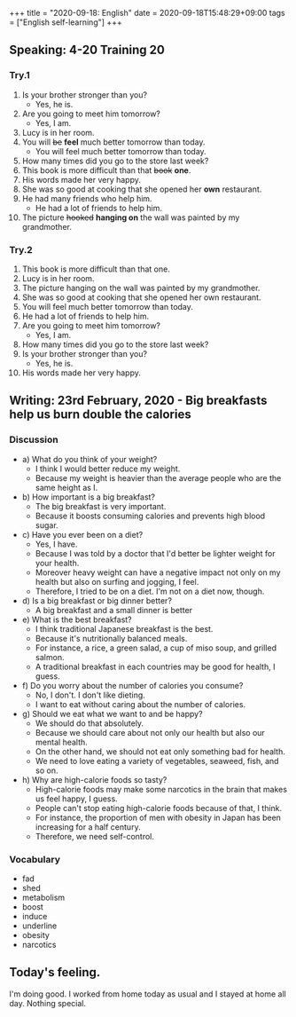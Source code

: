 +++
title =  "2020-09-18: English"
date = 2020-09-18T15:48:29+09:00
tags = ["English self-learning"]
+++

## Speaking: 4-20 Training 20

### Try.1

1. Is your brother stronger than you?
    - Yes, he is.
2. Are you going to meet him tomorrow?
    - Yes, I am.
3. Lucy is in her room.
4. You will ~~be~~ **feel** much better tomorrow than today.
    - You will feel much better tomorrow than today.
5. How many times did you go to the store last week?
6. This book is more difficult than that ~~book~~ **one**.
7. His words made her very happy.
8. She was so good at cooking that she opened her **own** restaurant.
9. He had many friends who help him.
    - He had a lot of friends to help him.
10. The picture ~~hooked~~ **hanging on** the wall was painted by my grandmother.

### Try.2

1. This book is more difficult than that one.
2. Lucy is in her room.
3. The picture hanging on the wall was painted by my grandmother.
4. She was so good at cooking that she opened her own restaurant.
5. You will feel much better tomorrow than today.
6. He had a lot of friends to help him.
7. Are you going to meet him tomorrow?
    - Yes, I am.
8. How many times did you go to the store last week?
9. Is your brother stronger than you?
    - Yes, he is.
10. His words made her very happy.

## Writing: 23rd February, 2020 - Big breakfasts help us burn double the calories

### Discussion

* a) What do you think of your weight?
    - I think I would better reduce my weight.
    - Because my weight is heavier than the average people who are the same height as I. 
* b) How important is a big breakfast?
    - The big breakfast is very important.
    - Because it boosts consuming calories and prevents high blood sugar.
* c) Have you ever been on a diet?
    - Yes, I have.
    - Because I was told by a doctor that I'd better be lighter weight for your health.
    - Moreover heavy weight can have a negative impact not only on my health but also on surfing and jogging, I feel.
    - Therefore, I tried to be on a diet. I'm not on a diet now, though.
* d) Is a big breakfast or big dinner better?
    - A big breakfast and a small dinner is better
* e) What is the best breakfast?
    - I think traditional Japanese breakfast is the best.
    - Because it's nutritionally balanced meals.
    - For instance, a rice, a green salad, a cup of miso soup, and grilled salmon.
    - A traditional breakfast in each countries may be good for health, I guess.
* f) Do you worry about the number of calories you consume?
    - No, I don't. I don't like dieting.
    - I want to eat without caring about the number of calories.
* g) Should we eat what we want to and be happy?
    - We should do that absolutely.
    - Because we should care about not only our health but also our mental health.
    - On the other hand, we should not eat only something bad for health.
    - We need to love eating a variety of vegetables, seaweed, fish, and so on.
* h) Why are high-calorie foods so tasty?
    - High-calorie foods may make some narcotics in the brain that makes us feel happy, I guess.
    - People can't stop eating high-calorie foods because of that, I think.
    - For instance, the proportion of men with obesity in Japan has been increasing for a half century.
    - Therefore, we need self-control.

### Vocabulary

* fad
* shed
* metabolism
* boost
* induce
* underline
* obesity
* narcotics

## Today's feeling.

I'm doing good.
I worked from home today as usual and I stayed at home all day.
Nothing special.
